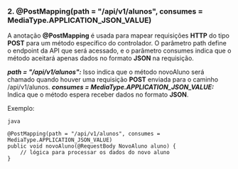 ### 2. @PostMapping(path = "/api/v1/alunos", consumes = MediaType.APPLICATION_JSON_VALUE)
A anotação **@PostMapping** é usada para mapear requisições **HTTP** do tipo **POST** para um método específico do controlador. O parâmetro path define o endpoint da API que será acessado, e o parâmetro consumes indica que o método aceitará apenas dados no formato **JSON** na requisição.

***path = "/api/v1/alunos":*** Isso indica que o método novoAluno será chamado quando houver uma requisição **POST** enviada para o caminho /api/v1/alunos.
***consumes = MediaType.APPLICATION_JSON_VALUE:*** Indica que o método espera receber dados no formato **JSON**.

Exemplo:
```
java

@PostMapping(path = "/api/v1/alunos", consumes = MediaType.APPLICATION_JSON_VALUE)
public void novoAluno(@RequestBody NovoAluno aluno) {
    // lógica para processar os dados do novo aluno
}
```